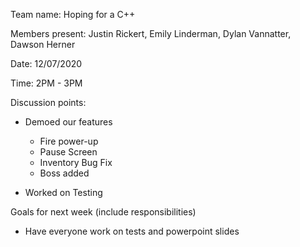 Team name: Hoping for a C++

Members present: Justin Rickert, Emily Linderman, Dylan Vannatter, Dawson Herner

Date: 12/07/2020

Time: 2PM - 3PM

Discussion points:

* Demoed our features
  - Fire power-up
  - Pause Screen 
  - Inventory Bug Fix
  - Boss added

* Worked on Testing

Goals for next week (include responsibilities)
 * Have everyone work on tests and powerpoint slides
